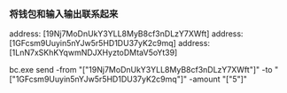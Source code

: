### 将钱包和输入输出联系起来

address: [19Nj7MoDnUkY3YLL8MyB8cf3nDLzY7XWft]
address: [1GFcsm9Uuyin5nYJw5r5HD1DU37yK2c9mq]
address: [1LnN7xSKhKYqwmNDJXHyztoDMtaV5oYt39]

bc.exe send -from "[\"19Nj7MoDnUkY3YLL8MyB8cf3nDLzY7XWft\"]" -to "[\"1GFcsm9Uuyin5nYJw5r5HD1DU37yK2c9mq\"]" -amount "[\"5\"]"